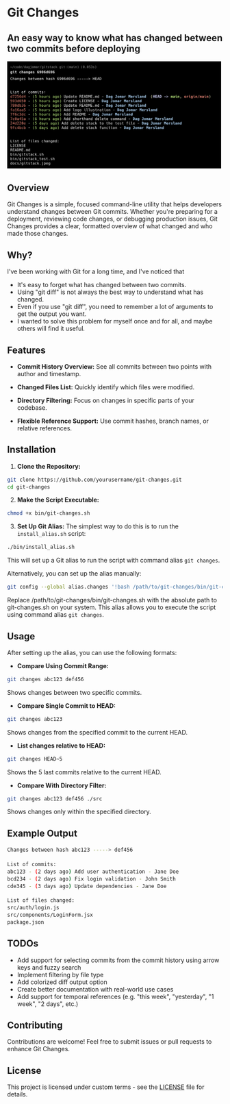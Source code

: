 # Git Changes

## An easy way to know what has changed between two commits before deploying

<img src="./docs/git-changes-example.png" alt="Git Changes Illustration" width="500"/>

<br />

## Overview

Git Changes is a simple, focused command-line utility that helps developers understand changes between Git commits. Whether you're preparing for a deployment, reviewing code changes, or debugging production issues, Git Changes provides a clear, formatted overview of what changed and who made those changes.

## Why?

I've been working with Git for a long time, and I've noticed that

- It's easy to forget what has changed between two commits.
- Using "git diff" is not always the best way to understand what has changed.
- Even if you use "git diff", you need to remember a lot of arguments to get the output you want.
- I wanted to solve this problem for myself once and for all, and maybe others will find it useful.

## Features

- **Commit History Overview:** See all commits between two points with author and timestamp.

- **Changed Files List:** Quickly identify which files were modified.

- **Directory Filtering:** Focus on changes in specific parts of your codebase.

- **Flexible Reference Support:** Use commit hashes, branch names, or relative references.

## Installation

1. **Clone the Repository:**

```bash
git clone https://github.com/yourusername/git-changes.git
cd git-changes
```

2. **Make the Script Executable:**

```bash
chmod +x bin/git-changes.sh
```

3. **Set Up Git Alias:**
   The simplest way to do this is to run the `install_alias.sh` script:

```bash
./bin/install_alias.sh
```

This will set up a Git alias to run the script with command alias `git changes`.

Alternatively, you can set up the alias manually:

```bash
git config --global alias.changes '!bash /path/to/git-changes/bin/git-changes.sh'
```

Replace /path/to/git-changes/bin/git-changes.sh with the absolute path to git-changes.sh on your system. This alias allows you to execute the script using command alias `git changes`.

## Usage

After setting up the alias, you can use the following formats:

- **Compare Using Commit Range:**

```bash
git changes abc123 def456
```

Shows changes between two specific commits.

- **Compare Single Commit to HEAD:**

```bash
git changes abc123
```

Shows changes from the specified commit to the current HEAD.

- **List changes relative to HEAD:**

```bash
git changes HEAD~5
```

Shows the 5 last commits relative to the current HEAD.

- **Compare With Directory Filter:**

```bash
git changes abc123 def456 ./src
```

Shows changes only within the specified directory.

## Example Output

```bash
Changes between hash abc123 -----> def456

List of commits:
abc123 - (2 days ago) Add user authentication - Jane Doe
bcd234 - (2 days ago) Fix login validation - John Smith
cde345 - (3 days ago) Update dependencies - Jane Doe

List of files changed:
src/auth/login.js
src/components/LoginForm.jsx
package.json
```

## TODOs

- Add support for selecting commits from the commit history using arrow keys and fuzzy search
- Implement filtering by file type
- Add colorized diff output option
- Create better documentation with real-world use cases
- Add support for temporal references (e.g. "this week", "yesterday", "1 week", "2 days", etc.)

## Contributing

Contributions are welcome! Feel free to submit issues or pull requests to enhance Git Changes.

## License

This project is licensed under custom terms - see the [LICENSE](LICENSE) file for details.
